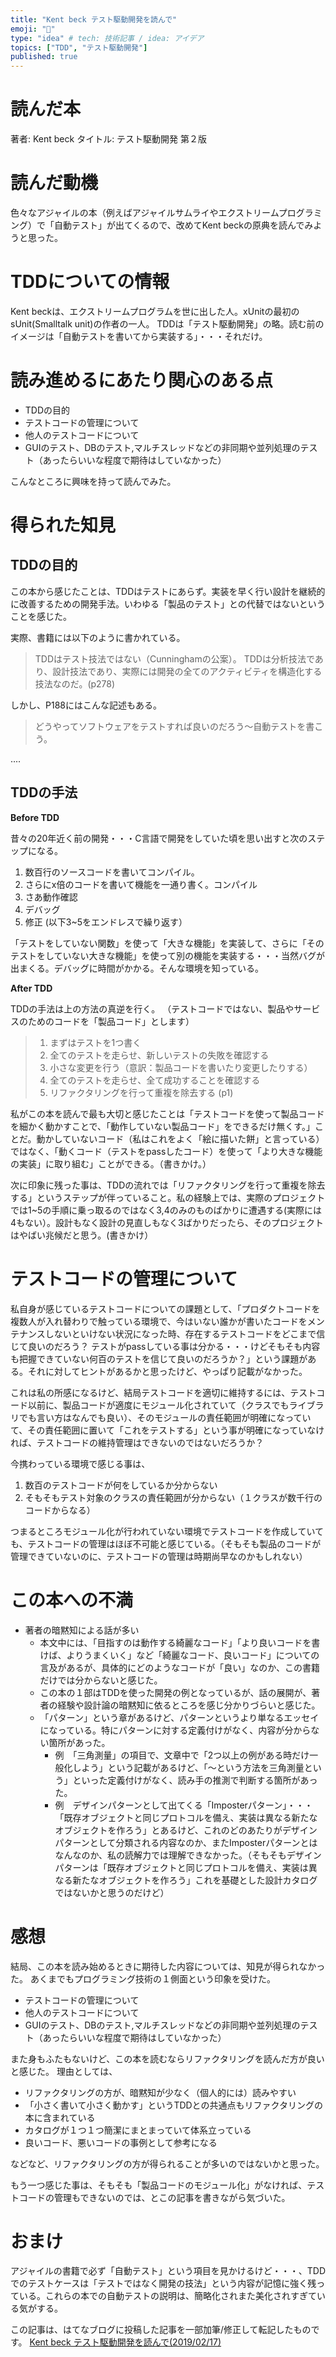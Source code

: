 ```yaml
---
title: "Kent beck テスト駆動開発を読んで"
emoji: "👀"
type: "idea" # tech: 技術記事 / idea: アイデア
topics: ["TDD", "テスト駆動開発"]
published: true
---
```


# 読んだ本

著者:  Kent beck 
タイトル: テスト駆動開発 第２版

# 読んだ動機

色々なアジャイルの本（例えばアジャイルサムライやエクストリームプログラミング）で「自動テスト」が出てくるので、改めてKent beckの原典を読んでみようと思った。

# TDDについての情報

Kent beckは、エクストリームプログラムを世に出した人。xUnitの最初のsUnit(Smalltalk unit)の作者の一人。
TDDは「テスト駆動開発」の略。読む前のイメージは「自動テストを書いてから実装する」・・・それだけ。

# 読み進めるにあたり関心のある点

- TDDの目的
- テストコードの管理について
- 他人のテストコードについて
- GUIのテスト、DBのテスト,マルチスレッドなどの非同期や並列処理のテスト（あったらいいな程度で期待はしていなかった）

こんなところに興味を持って読んでみた。

# 得られた知見

## TDDの目的

この本から感じたことは、TDDはテストにあらず。実装を早く行い設計を継続的に改善するための開発手法。いわゆる「製品のテスト」との代替ではないということを感じた。

実際、書籍には以下のように書かれている。

> TDDはテスト技法ではない（Cunninghamの公案）。 TDDは分析技法であり、設計技法であり、実際には開発の全てのアクティビティを構造化する技法なのだ。(p278)

しかし、P188にはこんな記述もある。

> どうやってソフトウェアをテストすれば良いのだろう〜自動テストを書こう。

‥‥

## TDDの手法

**Before TDD**

昔々の20年近く前の開発・・・C言語で開発をしていた頃を思い出すと次のステップになる。

1. 数百行のソースコードを書いてコンパイル。
2. さらにx倍のコードを書いて機能を一通り書く。コンパイル
3. さあ動作確認
4. デバッグ
5. 修正 (以下3~5をエンドレスで繰り返す）

「テストをしていない関数」を使って「大きな機能」を実装して、さらに「そのテストをしていない大きな機能」を使って別の機能を実装する・・・当然バグが出まくる。デバッグに時間がかかる。そんな環境を知っている。

 **After TDD**

TDDの手法は上の方法の真逆を行く。
（テストコードではない、製品やサービスのためのコードを「製品コード」とします）

> 1. まずはテストを1つ書く
> 2. 全てのテストを走らせ、新しいテストの失敗を確認する
> 3. 小さな変更を行う（意訳：製品コードを書いたり変更したりする）
> 4. 全てのテストを走らせ、全て成功することを確認する
> 5. リファクタリングを行って重複を除去する
> (p1)

私がこの本を読んで最も大切と感じたことは「テストコードを使って製品コードを細かく動かすことで、「動作していない製品コード」をできるだけ無くす。」ことだ。動かしていないコード（私はこれをよく「絵に描いた餅」と言っている）ではなく、「動くコード（テストをpassしたコード）を使って「より大きな機能の実装」に取り組む」ことができる。（書きかけ。）

次に印象に残った事は、TDDの流れでは「リファクタリングを行って重複を除去する」というステップが伴っていること。私の経験上では、実際のプロジェクトでは1~5の手順に乗っ取るのではなく3,4のみのものばかりに遭遇する(実際には4もない）。設計もなく設計の見直しもなく3ばかりだったら、そのプロジェクトはやばい兆候だと思う。(書きかけ）


# テストコードの管理について

私自身が感じているテストコードについての課題として、「プロダクトコードを複数人が入れ替わりで触っている環境で、今はいない誰かが書いたコードをメンテナンスしないといけない状況になった時、存在するテストコードをどこまで信じて良いのだろう？ テストがpassしている事は分かる・・・けどそもそも内容も把握できていない何百のテストを信じて良いのだろうか？」という課題がある。それに対してヒントがあるかと思ったけど、やっぱり記載がなかった。

これは私の所感になるけど、結局テストコードを適切に維持するには、テストコード以前に、製品コードが適度にモジュール化されていて（クラスでもライブラリでも言い方はなんでも良い）、そのモジュールの責任範囲が明確になっていて、その責任範囲に置いて「これをテストする」という事が明確になっていなければ、テストコードの維持管理はできないのではないだろうか？

今携わっている環境で感じる事は、

1. 数百のテストコードが何をしているか分からない
2. そもそもテスト対象のクラスの責任範囲が分からない（１クラスが数千行のコードからなる）

つまるところモジュール化が行われていない環境でテストコードを作成していても、テストコードの管理はほぼ不可能と感じている。（そもそも製品のコードが管理できていないのに、テストコードの管理は時期尚早なのかもしれない）

# この本への不満

* 著者の暗黙知による話が多い
  * 本文中には、「目指すのは動作する綺麗なコード」「より良いコードを書けば、よりうまくいく」など「綺麗なコード、良いコード」についての言及があるが、具体的にどのようなコードが「良い」なのか、この書籍だけでは分からないと感じた。
  * この本の１部はTDDを使った開発の例となっているが、話の展開が、著者の経験や設計論の暗黙知に依るところを感じ分かりづらいと感じた。
  * 「パターン」という章があるけど、パターンというより単なるエッセイになっている。特にパターンに対する定義付けがなく、内容が分からない箇所があった。
    * 例　「三角測量」の項目で、文章中で「2つ以上の例がある時だけ一般化しよう」という記載があるけど、「〜という方法を三角測量という」といった定義付けがなく、読み手の推測で判断する箇所があった。
    * 例　デザインパターンとして出てくる「Imposterパターン」・・・「既存オブジェクトと同じプロトコルを備え、実装は異なる新たなオブジェクトを作ろう」とあるけど、これのどのあたりがデザインパターンとして分類される内容なのか、またImposterパターンとはなんなのか、私の読解力では理解できなかった。（そもそもデザインパターンは「既存オブジェクトと同じプロトコルを備え、実装は異なる新たなオブジェクトを作ろう」これを基礎とした設計カタログではないかと思うのだけど）

# 感想

結局、この本を読み始めるときに期待した内容については、知見が得られなかった。
あくまでもプログラミング技術の１側面という印象を受けた。
- テストコードの管理について
- 他人のテストコードについて
- GUIのテスト、DBのテスト,マルチスレッドなどの非同期や並列処理のテスト（あったらいいな程度で期待はしていなかった）

また身もふたもないけど、この本を読むならリファクタリングを読んだ方が良いと感じた。
理由としては、

- リファクタリングの方が、暗黙知が少なく（個人的には）読みやすい
- 「小さく書いて小さく動かす」というTDDとの共通点もリファクタリングの本に含まれている
- カタログが１つ１つ簡潔にまとまっていて体系立っている
- 良いコード、悪いコードの事例として参考になる

などなど、リファクタリングの方が得られることが多いのではないかと思った。
 
もう一つ感じた事は、そもそも「製品コードのモジュール化」がなければ、テストコードの管理もできないのでは、とこの記事を書きながら気づいた。

# おまけ

アジャイルの書籍で必ず「自動テスト」という項目を見かけるけど・・・、TDDでのテストケースは「テストではなく開発の技法」という内容が記憶に強く残っている。これらの本での自動テストの説明は、簡略化されまた美化されすぎている気がする。

この記事は、はてなブログに投稿した記事を一部加筆/修正して転記したものです。
[Kent beck テスト駆動開発を読んで(2019/02/17)](https://hmu29.hatenablog.com/entry/2019/02/17/191646)
